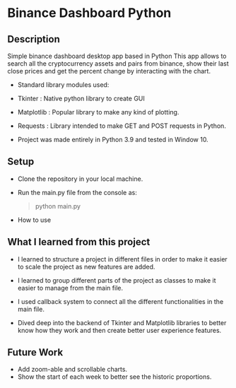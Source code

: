 # Binance Dashboard Python

## Description
Simple binance dashboard desktop app based in Python
This app allows to search all the cryptocurrency assets and pairs from binance, show their last close prices and get the percent change by interacting with the chart.

- Standard library modules used:
 - Tkinter : Native python library to create GUI
 - Matplotlib : Popular library to make any kind of plotting.
 - Requests : Library intended to make GET and POST requests in Python.

- Project was made entirely in Python 3.9 and tested in Window 10.

## Setup

- Clone the repository in your local machine.
- Run the main.py file from the console as:
  > python main.py

- How to use

## What I learned from this project

- I learned to structure a project in different files in order to make it easier to scale the project as new features are added.

- I learned to group different parts of the project as classes to make it easier to manage from the main file.

- I used callback system to connect all the different functionalities in the main file.

- Dived deep into the backend of Tkinter and Matplotlib libraries to better know how they work and then create better user experience features.

## Future Work
<!-- - ~~Add TDD to test all the features.~~ ✅ -->
- Add zoom-able and scrollable charts.
- Show the start of each week to better see the historic proportions.